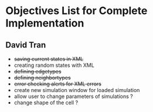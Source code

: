 # Objectives List for Complete Implementation

## David Tran

 * ~~saving current states in XML~~
 * creating random states with XML
 * ~~defining edgetypes~~
 * ~~defining neighbortypes~~
 * ~~error checking alerts for XML errors~~
 * create new simulation window for loaded simulation
 * allow user to change parameters of simulations ? 
 * change shape of the cell ?